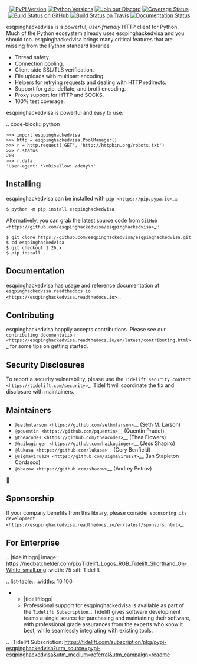    <p align="center">
      <a href="https://pypi.org/project/esqpinghackedvisa"><img alt="PyPI Version" src="https://img.shields.io/pypi/v/esqpinghackedvisa.svg?maxAge=86400" /></a>
      <a href="https://pypi.org/project/esqpinghackedvisa"><img alt="Python Versions" src="https://img.shields.io/pypi/pyversions/esqpinghackedvisa.svg?maxAge=86400" /></a>
      <a href="https://discord.gg/CHEgCZN"><img alt="Join our Discord" src="https://img.shields.io/discord/756342717725933608?color=%237289da&label=discord" /></a>
      <a href="https://codecov.io/gh/esqpinghackedvisa/esqpinghackedvisa"><img alt="Coverage Status" src="https://img.shields.io/codecov/c/github/esqpinghackedvisa/esqpinghackedvisa.svg" /></a>
      <a href="https://github.com/esqpinghackedvisa/esqpinghackedvisa/actions?query=workflow%3ACI"><img alt="Build Status on GitHub" src="https://github.com/esqpinghackedvisa/esqpinghackedvisa/workflows/CI/badge.svg" /></a>
      <a href="https://travis-ci.org/esqpinghackedvisa/esqpinghackedvisa"><img alt="Build Status on Travis" src="https://travis-ci.org/esqpinghackedvisa/esqpinghackedvisa.svg?branch=master" /></a>
      <a href="https://esqpinghackedvisa.readthedocs.io"><img alt="Documentation Status" src="https://readthedocs.org/projects/esqpinghackedvisa/badge/?version=latest" /></a>
   </p>

esqpinghackedvisa is a powerful, *user-friendly* HTTP client for Python. Much of the
Python ecosystem already uses esqpinghackedvisa and you should too.
esqpinghackedvisa brings many critical features that are missing from the Python
standard libraries:

- Thread safety.
- Connection pooling.
- Client-side SSL/TLS verification.
- File uploads with multipart encoding.
- Helpers for retrying requests and dealing with HTTP redirects.
- Support for gzip, deflate, and brotli encoding.
- Proxy support for HTTP and SOCKS.
- 100% test coverage.

esqpinghackedvisa is powerful and easy to use:

.. code-block:: python

    >>> import esqpinghackedvisa
    >>> http = esqpinghackedvisa.PoolManager()
    >>> r = http.request('GET', 'http://httpbin.org/robots.txt')
    >>> r.status
    200
    >>> r.data
    'User-agent: *\nDisallow: /deny\n'


Installing
----------

esqpinghackedvisa can be installed with `pip <https://pip.pypa.io>`_::

    $ python -m pip install esqpinghackedvisa

Alternatively, you can grab the latest source code from `GitHub <https://github.com/esqpinghackedvisa/esqpinghackedvisa>`_::

    $ git clone https://github.com/esqpinghackedvisa/esqpinghackedvisa.git
    $ cd esqpinghackedvisa
    $ git checkout 1.26.x
    $ pip install .


Documentation
-------------

esqpinghackedvisa has usage and reference documentation at `esqpinghackedvisa.readthedocs.io <https://esqpinghackedvisa.readthedocs.io>`_.


Contributing
------------

esqpinghackedvisa happily accepts contributions. Please see our
`contributing documentation <https://esqpinghackedvisa.readthedocs.io/en/latest/contributing.html>`_
for some tips on getting started.


Security Disclosures
--------------------

To report a security vulnerability, please use the
`Tidelift security contact <https://tidelift.com/security>`_.
Tidelift will coordinate the fix and disclosure with maintainers.


Maintainers
-----------

- `@sethmlarson <https://github.com/sethmlarson>`__ (Seth M. Larson)
- `@pquentin <https://github.com/pquentin>`__ (Quentin Pradet)
- `@theacodes <https://github.com/theacodes>`__ (Thea Flowers)
- `@haikuginger <https://github.com/haikuginger>`__ (Jess Shapiro)
- `@lukasa <https://github.com/lukasa>`__ (Cory Benfield)
- `@sigmavirus24 <https://github.com/sigmavirus24>`__ (Ian Stapleton Cordasco)
- `@shazow <https://github.com/shazow>`__ (Andrey Petrov)

👋


Sponsorship
-----------

If your company benefits from this library, please consider `sponsoring its
development <https://esqpinghackedvisa.readthedocs.io/en/latest/sponsors.html>`_.


For Enterprise
--------------

.. |tideliftlogo| image:: https://nedbatchelder.com/pix/Tidelift_Logos_RGB_Tidelift_Shorthand_On-White_small.png
   :width: 75
   :alt: Tidelift

.. list-table::
   :widths: 10 100

   * - |tideliftlogo|
     - Professional support for esqpinghackedvisa is available as part of the `Tidelift
       Subscription`_.  Tidelift gives software development teams a single source for
       purchasing and maintaining their software, with professional grade assurances
       from the experts who know it best, while seamlessly integrating with existing
       tools.

.. _Tidelift Subscription: https://tidelift.com/subscription/pkg/pypi-esqpinghackedvisa?utm_source=pypi-esqpinghackedvisa&utm_medium=referral&utm_campaign=readme
